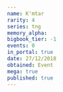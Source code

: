 ```yaml
---
name: K'mtar
rarity: 4
series: tng
memory_alpha:
bigbook_tier: -1
events: 0
in_portal: true
date: 27/12/2018
obtained: Event
mega: true
published: true
---
```



